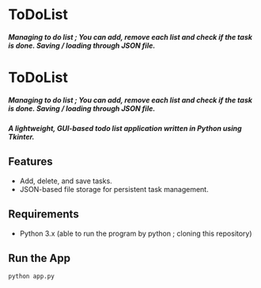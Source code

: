 # ToDoList

##### Managing to do list ; You can add, remove each list and check if the task is done. Saving / loading through JSON file.


# ToDoList

##### Managing to do list ; You can add, remove each list and check if the task is done. Saving / loading through JSON file.
##### A lightweight, GUI-based todo list application written in Python using Tkinter.

## Features
- Add, delete, and save tasks.
- JSON-based file storage for persistent task management.

## Requirements
- Python 3.x (able to run the program by python ; cloning this repository)

## Run the App
```bash
python app.py
